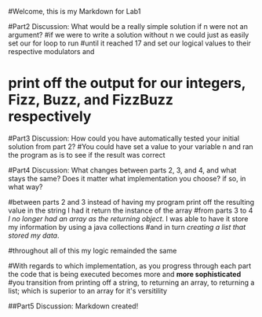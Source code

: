 #Welcome, this is my Markdown for Lab1

#Part2 Discussion: What would be a really simple solution if n were not an argument?
#if we were to write a solution without n we could just as easily set our for loop to run
#until it reached 17 and set our logical values to their respective modulators and 
# print off the output for our integers, Fizz, Buzz, and FizzBuzz respectively

#Part3 Discussion: How could you have automatically tested your initial solution from part 2?
#You could have set a value to your variable n and ran the program as is to see if the result was correct

#Part4 Discussion: What changes between parts 2, 3, and 4, and what stays the same? Does it matter what implementation you choose? if so, in what way?

#between parts 2 and 3 instead of having my program print off the resulting value in the string I had it return the instance of the array
#from parts 3 to 4 *I no longer had an array as the returning object*. I was able to have it store my information by using a java collections
#and in turn *creating a list that stored my data*.
 
#throughout all of this my logic remainded the same
 
#With regards to which implementation, as you progress through each part the code that is being executed becomes more and **more sophisticated**
#you transition from printing off a string, to returning an array, to returning a list; which is superior to an array for it's versitility
 
##Part5 Discussion: Markdown created!
 